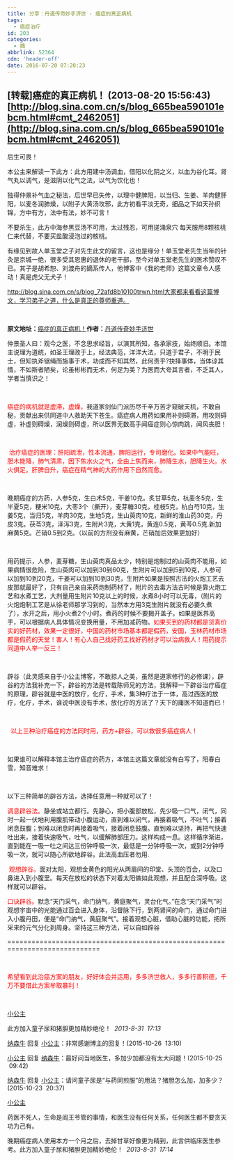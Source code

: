 ```yaml
---
title: 分享：丹道传奇妙手济世 - 癌症的真正病机
tags:
  - 癌症治疗
id: 203
categories:
  - 摘
abbrlink: 52364
cdn: 'header-off'
date: 2016-07-20 07:20:23
---
```


## [转载]癌症的真正病机！ (2013-08-20 15:56:43) [http://blog.sina.com.cn/s/blog_665bea590101ebcm.html#cmt_2462051](http://blog.sina.com.cn/s/blog_665bea590101ebcm.html#cmt_2462051)

后生可畏！

本公主来解读一下此方：此方用建中汤调血，借阳以化阴之义，以血为谷化耳。肾气丸以调气，是滋阴以化气之法，以气为饮化也！

独得仲景补气血之秘法，后世早已失传，以理中健脾阳，以当归、生姜、羊肉健肝阳，以麦冬润肺燥，以附子大黄汤攻邪，此方初看平淡无奇，细品之下如天孙织锦，方中有方，法中有法，妙不可言！

不要杀生，此方中海参黑豆汤不可用，太过残忍，可用搓涌泉穴 每天服用8颗核桃仁来代替，不要买盐酸浸泡过的核桃。

有缘见到故人单玉堂之子对先生此文的留言，这也是缘分！单玉堂老先生当年的针灸是京城一绝，很多受其恩惠的退休的老干部，至今对单玉堂老先生的医术赞叹不已。其子是胡希恕、刘渡舟的嫡系传人，他博客中《我的老师》这篇文章令人感动！真是虎父无犬子！

http://blog.sina.com.cn/s/blog_72afd8b10100trwn.html大家都来看看这篇博文，学习弟子之道，什么是真正的尊师重道。

&nbsp;

**原文地址：**[癌症的真正病机！](http://blog.sina.com.cn/s/blog_ada2d0490101ia0l.html)**作者：**[丹道传奇妙手济世](http://blog.sina.com.cn/u/2913128521)

仲景圣人曰：观今之医，不念思求经旨，以演其所知，各承家技，始终顺旧。本馆主说理为道统，如圣王理政于上，经法典范，洋洋大法，只道于君子，不明于民士，但知执斧锯绳而施事于术，功成而不知其然，此何责乎?抉择事体，当体谅其情，不如斯者陋矣，论虽彬彬而无术，何足为美？为医而大夸其言者，不乏其人，学者当慎识之！

&nbsp;

<span style="color: #ff0000;">癌症的病机就是虚滞，虚燥，</span>我道家剑仙门派历尽千辛万苦才窥破天机，不敢自秘，贡献出来供同道中人救助天下苍生。癌症病人用药如果用补则碍滞，用攻则碍虚，补虚则碍燥，润燥则碍虚，所以医界无数高手闻癌症则心惊肉跳，闻风丧胆！

&nbsp;

<span style="color: #ff0000;"> 治疗癌症的医理：肝阳疏泄，性本流通，脾阳运行，专司磨化。如果中气能旺，胆木能降，肺气清肃，因下焦水火之气，全由上焦而来，肺降生水，胆降生火。水火俱足。肝脾自升，癌症在精气神的大药作用下自然而愈。</span>

&nbsp;

晚期癌症的方药，人参5克，生白术5克，干姜10克。炙甘草5克，杭麦冬5克，生半夏5克，粳米10克，大枣3个（撕开），麦芽糖30克，桂枝5克，杭白芍10克，生姜5克，当归5克，羊肉30克，生地5克，生山萸肉10克，新鲜的淮山药30克，丹皮3克。茯苓3克，泽泻3克，生附片3克，大黄1克，黄连0.5克，黄芩0.5克.新加麻黄5克。芒硝0.5到2克。（以前的方剂没有麻黄，芒硝加后效果更加好）

&nbsp;

用药提示，人参，麦芽糖，生山萸肉真品太少，特别是炮制过的山萸肉不能用，如果病情很危险，生山萸肉可以加到30到60克，生附片可以加到5到10克，人参可以加到10到20克，干姜可以加到10到30克，生附片如果是按照古法的火炮工艺去皮那就最好了，只有自己亲自采药炮制药材了，附片的去毒方法古时候是靠火炮工艺和水煮工艺，大剂量用生附片10克以上的时候，水煮8小时可以无毒，（附片的火炮炮制工艺是从徐老师那学习到的，当然本方用3克生附片就没有必要久煮了），水开之后，用小火煮2个小时。煮药的时候不要揭开盖子。如果是医界高手，可以根据病人具体情况变换用量，不用加减药物。<span style="color: #ff0000;">如果买到的药材都是货真价实的好药材，效果一定很好，中国的药材市场基本都是假药，安国，玉林药材市场都是假药的天堂！害人！有心人自己找好药工找好药材才可以治病救人！用药提示同道中人举一反三！</span>

&nbsp;

辟谷（此灵感来自于小公主博客，不敢掠人之美，虽然是道家修行的必修课），辟谷的方法我补充一下，辟谷的方法是转载陈师兄的方法，我解释一下辟谷治疗癌症的原理，辟谷就是中医的放疗，化疗，手术，集3种疗法于一体，高过西医的放疗，化疗，手术，谁说中医没有手术，放化疗的方法了？天下的庸医不知道而已！

&nbsp;

<span style="color: #ff0000;">  以上三种治疗癌症的方法同时用，药方+辟谷，可以救很多癌症病人！ </span>

&nbsp;

如果谁可以解释本馆主治疗癌症的药方，本馆主这篇文章就没有白写了，阳春白雪，知音难求！

&nbsp;

以下三种简单的辟谷方法，选择任意用一种就可以了！

<span style="color: #ff0000;">调息辟谷法。</span>静坐或站立都行。先静心，把小腹部放松，先少吸一口气，闭气，同时一起一伏地利用腹肌带动小腹运动，直到难以闭气，再接着吸气，不吐气；接着闭息鼓腹；到难以闭息时再接着吸气，接着闭息鼓腹。直到难以坚持，再把气快速吐出来，接着快速吸气，吐气，以缓解肺部压力。这样构成一息。这样循序渐进，直到能在一吸一吐之间达三份钟呼吸一次，最低是一分钟呼吸一次，或到2分钟呼吸一次，就可以随心所欲地辟谷。此法高血压者勿用.

<span style="color: #ff0000;"> 观想辟谷。</span>面对太阳，观想金黄色的阳光从两眉间的印堂、头顶的百会，以及口鼻进入到小腹里。每天在放松的状态下对着太阳做如此观想，并且配合深呼吸。这样就可以辟谷。

<span style="color: #ff0000;">口诀辟谷。</span>默念“天门采气，命门纳气，黄庭聚气，灵台化气。”在念“天门采气”时观想宇宙中的光能通过百会进入身体，沿督脉下行，到两肾间的命门，通过命门进入小腹丹田，便是“命门纳气，黄庭聚气”。接着观想心脏，借助心脏的功能，把所采来的元气分化到周身。坚持这三种方法，可以自如辟谷

=============================================================================

&nbsp;

<span style="color: #ff0000;">希望看到此治癌方案的朋友，好好体会并运用，多多济世救人，多多行善积德，千万不要借此方案牟取暴利！</span>

&nbsp;

[小公主](http://blog.sina.com.cn/u/1717299801)

此方加入童子尿和猪胆更加精妙绝伦！  _2013-8-31  17:13_

[纳森牛](http://blog.sina.com.cn/u/5656065269) 回复 [小公主](http://blog.sina.com.cn/u/1717299801)：非常感谢博主的回复！(2015-10-26  13:10)

[小公主](http://blog.sina.com.cn/u/1717299801) 回复 [纳森牛](http://blog.sina.com.cn/u/5656065269)：最好问当地医生，多加少加都没有太大问题！(2015-10-25  09:42)

[纳森牛](http://blog.sina.com.cn/u/5656065269) 回复 [小公主](http://blog.sina.com.cn/u/1717299801)：请问童子尿是“与药同煎服”的用法？猪胆怎么加，加多少？(2015-10-23  20:37)

[小公主](http://blog.sina.com.cn/u/1717299801)

药医不死人，生命是阎王爷管的事情，和医生没有任何关系，任何医生都不要贪天功为己有。

晚期癌症病人使用本方一个月之后，去掉甘草好像更为精到，此言供临床医生参考。此方加入童子尿和猪胆更加精妙绝伦！  _2013-8-31  17:14_